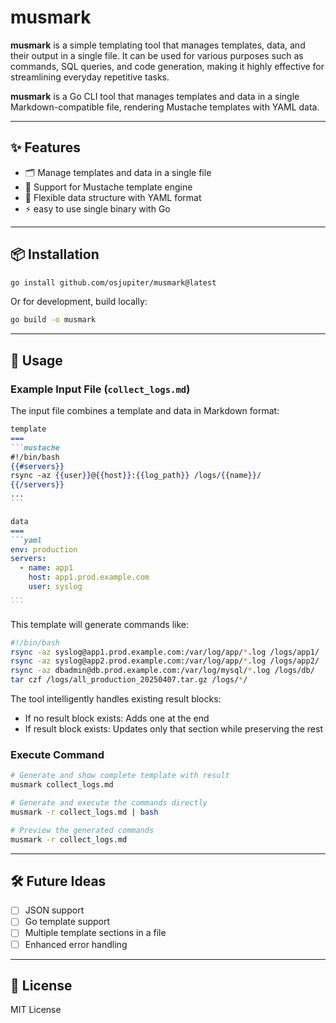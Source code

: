 # musmark

**musmark** is a simple templating tool that manages templates, data, and their output in a single file. It can be used for various purposes such as commands, SQL queries, and code generation, making it highly effective for streamlining everyday repetitive tasks.


**musmark** is a Go CLI tool that manages templates and data in a single Markdown-compatible file, rendering Mustache templates with YAML data.

---

## ✨ Features

- 🗂️ Manage templates and data in a single file
- 🧠 Support for Mustache template engine
- 📄 Flexible data structure with YAML format
- ⚡ easy to use single binary with Go


---

## 📦 Installation

```bash
go install github.com/osjupiter/musmark@latest
```

Or for development, build locally:

```bash
go build -o musmark
```

---

## 🧪 Usage

### Example Input File (`collect_logs.md`)

The input file combines a template and data in Markdown format:

````markdown
template
===
```mustache
#!/bin/bash
{{#servers}}
rsync -az {{user}}@{{host}}:{{log_path}} /logs/{{name}}/
{{/servers}}
...
```

data
===
```yaml
env: production
servers:
  - name: app1
    host: app1.prod.example.com
    user: syslog
...
```
````

This template will generate commands like:

```bash
#!/bin/bash
rsync -az syslog@app1.prod.example.com:/var/log/app/*.log /logs/app1/
rsync -az syslog@app2.prod.example.com:/var/log/app/*.log /logs/app2/
rsync -az dbadmin@db.prod.example.com:/var/log/mysql/*.log /logs/db/
tar czf /logs/all_production_20250407.tar.gz /logs/*/
```

The tool intelligently handles existing result blocks:
- If no result block exists: Adds one at the end
- If result block exists: Updates only that section while preserving the rest

### Execute Command

```bash
# Generate and show complete template with result
musmark collect_logs.md

# Generate and execute the commands directly
musmark -r collect_logs.md | bash

# Preview the generated commands
musmark -r collect_logs.md
```


---

## 🛠 Future Ideas

- [ ] JSON support
- [ ] Go template support
- [ ] Multiple template sections in a file
- [ ] Enhanced error handling

---

## 📄 License

MIT License
